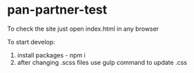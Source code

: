 # pan-partner-test

To check the site just open index.html in any browser

To start develop:
1) install packages - npm i
2) after changing .scss files use gulp command to update .css